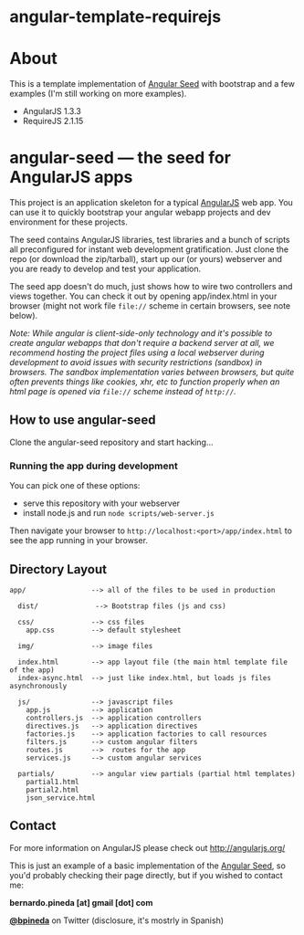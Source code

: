 angular-template-requirejs
==========================
# About

This is a template implementation of [Angular Seed](https://github.com/angular/angular-seed) with bootstrap and a few examples (I'm still working on more examples). 

* AngularJS 1.3.3
* RequireJS 2.1.15


# angular-seed — the seed for AngularJS apps

This project is an application skeleton for a typical [AngularJS](http://angularjs.org/) web app.
You can use it to quickly bootstrap your angular webapp projects and dev environment for these
projects.

The seed contains AngularJS libraries, test libraries and a bunch of scripts all preconfigured for
instant web development gratification. Just clone the repo (or download the zip/tarball), start up
our (or yours) webserver and you are ready to develop and test your application.

The seed app doesn't do much, just shows how to wire two controllers and views together. You can
check it out by opening app/index.html in your browser (might not work file `file://` scheme in
certain browsers, see note below).

_Note: While angular is client-side-only technology and it's possible to create angular webapps that
don't require a backend server at all, we recommend hosting the project files using a local
webserver during development to avoid issues with security restrictions (sandbox) in browsers. The
sandbox implementation varies between browsers, but quite often prevents things like cookies, xhr,
etc to function properly when an html page is opened via `file://` scheme instead of `http://`._


## How to use angular-seed

Clone the angular-seed repository and start hacking...


### Running the app during development

You can pick one of these options:

* serve this repository with your webserver
* install node.js and run `node scripts/web-server.js`

Then navigate your browser to `http://localhost:<port>/app/index.html` to see the app running in
your browser.



## Directory Layout

    app/                --> all of the files to be used in production
    
      dist/				 --> Bootstrap files (js and css)
      
      css/              --> css files
        app.css         --> default stylesheet
        
      img/              --> image files
      
      index.html        --> app layout file (the main html template file of the app)
      index-async.html  --> just like index.html, but loads js files asynchronously
      
      js/               --> javascript files
        app.js          --> application
        controllers.js  --> application controllers
        directives.js   --> application directives
        factories.js    --> application factories to call resources
        filters.js      --> custom angular filters
        routes.js       -->  routes for the app
        services.js     --> custom angular services
      
      partials/         --> angular view partials (partial html templates)
        partial1.html
        partial2.html
        json_service.html


## Contact

For more information on AngularJS please check out http://angularjs.org/


This is just an example of a basic implementation of the [Angular Seed](https://github.com/angular/angular-seed), so you'd probably checking their page directly, but if you wished to contact me:

**bernardo.pineda [at] gmail [dot] com**

**[@bpineda](twitter.com/bpineda)** on Twitter (disclosure, it's mostrly in Spanish)
